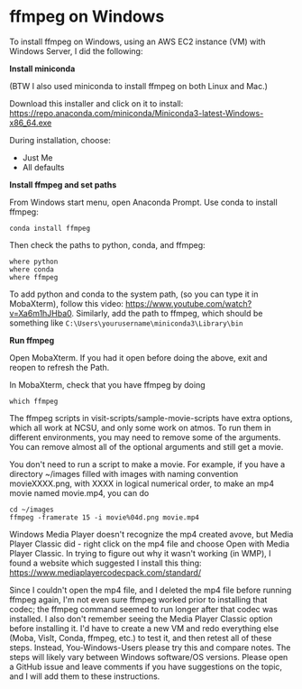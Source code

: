 # ffmpeg on Windows

To install ffmpeg on Windows, using an AWS EC2 instance (VM) with Windows Server, I did the following:

**Install miniconda**

(BTW I also used miniconda to install ffmpeg on both Linux and Mac.)

Download this installer and click on it to install:
https://repo.anaconda.com/miniconda/Miniconda3-latest-Windows-x86_64.exe

During installation, choose:
- Just Me
- All defaults

**Install ffmpeg and set paths**

From Windows start menu, open Anaconda Prompt.  Use conda to install ffmpeg:
```
conda install ffmpeg
```

Then check the paths to python, conda, and ffmpeg:
```
where python
where conda
where ffmpeg
```

To add python and conda to the system path, (so you can type it in MobaXterm), follow this video: 
https://www.youtube.com/watch?v=Xa6m1hJHba0. Similarly, add the path to ffmpeg, which should be something like
`C:\Users\yourusername\miniconda3\Library\bin`

**Run ffmpeg**

Open MobaXterm.  If you had it open before doing the above, exit and reopen to refresh the Path.

In MobaXterm, check that you have ffmpeg by doing
```
which ffmpeg
```

The ffmpeg scripts in visit-scripts/sample-movie-scripts have extra options, which all work at NCSU, and only some work on atmos.  To run them in different environments, you may need to remove some of the arguments. You can remove almost all of the optional arguments and still get a movie.

You don't need to run a script to make a movie. For example, if you have a directory ~/images filled with images with naming convention movieXXXX.png, with XXXX in logical numerical order, to make an mp4 movie named movie.mp4, you can do
```
cd ~/images
ffmpeg -framerate 15 -i movie%04d.png movie.mp4
```

Windows Media Player doesn't recognize the mp4 created avove, but Media Player Classic did - right click on the mp4 file and choose Open with Media Player Classic. In trying to figure out why it wasn't working (in WMP), I found a website which suggested I install this thing:
https://www.mediaplayercodecpack.com/standard/

Since I couldn't open the mp4 file, and I deleted the mp4 file before running ffmpeg again, I'm not even sure ffmpeg worked prior to installing that codec; the ffmpeg command seemed to run longer after that codec was installed. I also don't remember seeing the Media Player Classic option before installing it. I'd have to create a new VM and redo everything else (Moba, VisIt, Conda, ffmpeg, etc.) to test it, and then retest all of these steps.  Instead, You-Windows-Users please try this and compare notes.  The steps will likely vary between Windows software/OS versions.  Please open a GitHub issue and leave comments if you have suggestions on the topic, and I will add them to these instructions.

